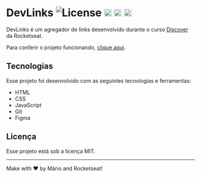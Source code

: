 # DevLinks <img alt="License" src="https://img.shields.io/static/v1?label=license&message=MIT&color=49AA26&labelColor=000000"> <img src="https://xesque.rocketseat.dev/platform/tech/html5.svg" width="20px"> <img src="https://xesque.rocketseat.dev/platform/tech/css3.svg" width="20px"> <img src="https://xesque.rocketseat.dev/platform/tech/javascript.svg" width="20px">

DevLinks é um agregador de links desenvolvido durante o curso <a href="https://rocketseat.com.br/discover" target="_blank">Discover</a> da Rocketseat.

Para conferir o projeto funcionando, <a href="https://mariooduarte.github.io/devlinks" target="_blank">clique aqui</a>.

## Tecnologias

Esse projeto foi desenvolvido com as seguintes tecnologias e ferramentas:
<br>

- HTML
- CSS
- JavaScript
- Git
- Figma

## Licença

Esse projeto está sob a licença MIT.

---

Make with ♥ by Mário and Rocketseat!
